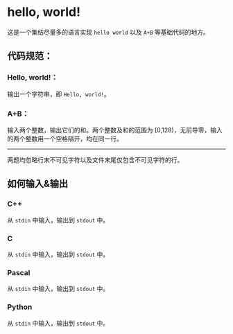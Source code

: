 # hello, world!
这是一个集结尽量多的语言实现 `hello world` 以及 `A+B` 等基础代码的地方。

## 代码规范：
### Hello, world!：
输出一个字符串，即 `Hello, world!`。
### A+B：
输入两个整数，输出它们的和。两个整数及和的范围为 [0,128)，无前导零，输入的两个整数用一个空格隔开，均在同一行。

---
两题均忽略行末不可见字符以及文件末尾仅包含不可见字符的行。

## 如何输入&输出
### C++
从 `stdin` 中输入，输出到 `stdout` 中。
### C
从 `stdin` 中输入，输出到 `stdout` 中。
### Pascal
从 `stdin` 中输入，输出到 `stdout` 中。
### Python
从 `stdin` 中输入，输出到 `stdout` 中。